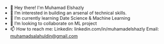 - 👋 Hey there! I'm Muhamad Elshazly
- 👀 I’m interested in building an arsenal of technical skills.
- 🌱 I’m currently learning Date Science & Machine Learning
- 💞️ I’m looking to collaborate on ML project 
- 📫 How to reach me: 
      Linkedin: linkedin.com/in/muhamadelshazly
      Email: muhamadsalahuldin@gmail.com

<!---
M-ElShazly/M-ElShazly is a ✨ special ✨ repository because its `README.md` (this file) appears on your GitHub profile.
You can click the Preview link to take a look at your changes.
--->
